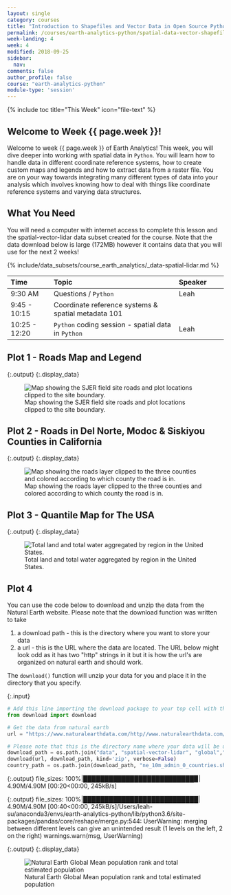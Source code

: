 ```yaml
---
layout: single
category: courses
title: "Introduction to Shapefiles and Vector Data in Open Source Python"
permalink: /courses/earth-analytics-python/spatial-data-vector-shapefiles/
week-landing: 4
week: 4
modified: 2018-09-25
sidebar:
  nav:
comments: false
author_profile: false
course: "earth-analytics-python"
module-type: 'session'
---
```

{% include toc title="This Week" icon="file-text" %}




<div class="notice--info" markdown="1">

## <i class="fa fa-ship" aria-hidden="true"></i> Welcome to Week {{ page.week }}!

Welcome to week {{ page.week }} of Earth Analytics! This week, you will dive deeper into working with spatial data in `Python`. You will learn how to handle data in different coordinate reference systems, how to create custom maps and legends and how to extract data from a raster file. You are on your way towards integrating many different
types of data into your analysis which involves knowing how to deal with things
like coordinate reference systems and varying data structures.

## <i class="fa fa-check-square-o fa-2" aria-hidden="true"></i> What You Need

You will need a computer with internet access to complete this lesson and the
spatial-vector-lidar data subset created for the course. Note that the data  download below is large (172MB)
however it contains data that you will use for the next 2 weeks!

{% include/data_subsets/course_earth_analytics/_data-spatial-lidar.md %}


</div>

| Time  | Topic | Speaker |  |  |
|:--------------|:-------|:--------|:-|:-|
| 9:30 AM   | Questions / `Python`   | Leah |  |  |
| 9:45 - 10:15  | Coordinate reference systems & spatial metadata 101 |  |  |  |
| 10:25 - 12:20 | `Python` coding session - spatial data in `Python`  | Leah |  |  |

<!-- 
### 1. Complete the Assignment Below

<div class="notice--warning" markdown="1">

## <i class="fa fa-pencil-square-o" aria-hidden="true"></i> Homework (5 points): Due 

### Produce a Report

Create a new `Jupyter Notebook` document. Name it: **lastName-firstInitial-week4.ipynb**
Within your `.ipynb` document, include the plots listed below.

You will submit an `.ipynb` file. Be sure to name your file as instructed above!

In your report, include the plots below. The important part of this week is that you document each step of your workflow using comments. And that you break up the sections of your analysis into SEPARATE code chunks.
 




### Submit to D2L

Submit your report in both `.ipynb` and `.html` format to the D2l week 4 dropbox by 

</div>

## .html Report Structure & Code: 20%

| Full Credit | No Credit  |
|:----|----|
| .ipynb file submitted  |   |   |
| Code is written using "clean" code practices following the Python PEP 8 style guide |  |  |
| First markdown cell contains a title, author and date  | |
| All cells contain code that run   |  |
| All required `Python` packages are listed at the top of the document in a code chunk. |     |


## PLOT: Map of Madera County with Roads 40%

| Full Credit | No Credit  |
|:----|----|
| Roads, plot locations & AOI boundary are included on the map  |   |   |
| Road lines are symbolized by type |  |  |
| Plot location points are symbolized by type | |
| Plots has a title that clearly defines plot contents   |  |
| Plots have a 2-3 sentence caption that clearly describes plot contents |     |
| Plot legend is next to the map (on the side or below) and doesn't overlay the plot contents |     |
| Plot legend is formatted with the correctly symbology that matches the map and is easy to read |     |

## PLOT: Map of Madera County with Roads 30%

| Full Credit | No Credit  |
|:----|----|
| Road length for each county is correct  |   |   |
-->


## Plot 1 - Roads Map and Legend


{:.output}
{:.display_data}

<figure>

<img src = "{{ site.url }}//images/courses/earth-analytics-python/04-spatial-data/2018-02-05-spatial-data-landing-page_4_0.png" alt = "Map showing the SJER field site roads and plot locations clipped to the site boundary.">
<figcaption>Map showing the SJER field site roads and plot locations clipped to the site boundary.</figcaption>

</figure>




## Plot 2 - Roads in Del Norte, Modoc & Siskiyou Counties in California



{:.output}
{:.display_data}

<figure>

<img src = "{{ site.url }}//images/courses/earth-analytics-python/04-spatial-data/2018-02-05-spatial-data-landing-page_6_0.png" alt = "Map showing the roads layer clipped to the three counties and colored according to which county the road is in.">
<figcaption>Map showing the roads layer clipped to the three counties and colored according to which county the road is in.</figcaption>

</figure>




## Plot 3 - Quantile Map for The USA



{:.output}
{:.display_data}

<figure>

<img src = "{{ site.url }}//images/courses/earth-analytics-python/04-spatial-data/2018-02-05-spatial-data-landing-page_8_0.png" alt = "Total land and total water aggregated by region in the United States.">
<figcaption>Total land and total water aggregated by region in the United States.</figcaption>

</figure>




## Plot 4

You can use the code below to download and unzip the data from the Natural Earth website.
Please note that the download function was written to take

1. a download path - this is the directory where you want to store your data
2. a url - this is the URL where the data are located. The URL below might look odd as it has two "http" strings in it but it is how the url's are organized on natural earth and should work. 

The `download()` function will unzip your data for you and place it in the directory that you specify. 

{:.input}
```python
# Add this line importing the download package to your top cell with the other packages!
from download import download

# Get the data from natural earth
url = "https://www.naturalearthdata.com/http//www.naturalearthdata.com/download/10m/cultural/ne_10m_admin_0_countries.zip"

# Please note that this is the directory name where your data will be unzipped
download_path = os.path.join("data", "spatial-vector-lidar", "global","ne_10m_admin_0_countries")
download(url, download_path, kind='zip', verbose=False)
country_path = os.path.join(download_path, "ne_10m_admin_0_countries.shp")
```

{:.output}
    file_sizes: 100%|██████████████████████████▉| 4.90M/4.90M [00:20<00:00, 245kB/s]



{:.output}
    file_sizes: 100%|███████████████████████████| 4.90M/4.90M [00:40<00:00, 245kB/s]/Users/leah-su/anaconda3/envs/earth-analytics-python/lib/python3.6/site-packages/pandas/core/reshape/merge.py:544: UserWarning: merging between different levels can give an unintended result (1 levels on the left, 2 on the right)
      warnings.warn(msg, UserWarning)




{:.output}
{:.display_data}

<figure>

<img src = "{{ site.url }}//images/courses/earth-analytics-python/04-spatial-data/2018-02-05-spatial-data-landing-page_12_0.png" alt = "Natural Earth Global Mean population rank and total estimated population">
<figcaption>Natural Earth Global Mean population rank and total estimated population</figcaption>

</figure>



